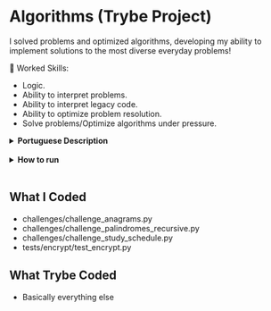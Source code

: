 # Algorithms (Trybe Project)

I solved problems and optimized algorithms, developing my ability to implement solutions to the most diverse everyday problems!

🚵 Worked Skills:

- Logic.
- Ability to interpret problems.
- Ability to interpret legacy code.
- Ability to optimize problem resolution.
- Solve problems/Optimize algorithms under pressure.

<details>
    <summary><strong>Portuguese Description</strong></summary></br>


    Resolvi problemas e otimizei algoritmos desenvolvendo a minha capacidade de implementar soluções para os mais diversos problemas do dia a dia!

    🚵 Habilidades exercitadas:

    - Lógica.
    - Capacidade de interpretação de problemas.
    - Capacidade de interpretação de um código legado.
    - Capacidade de otimizar a resolução de problemas.
    - Resolver problemas/Otimizar algoritmos sob pressão.
    
</details>

<br>

<details>
    <summary><strong>How to run</strong></summary></br>

    1. Clone this repository with:

        - `git clone git@github.com:NyPadilha/algorithms.git`
        - `cd  job-insights`

    Using Venv:

        1. Create the Virtual Environment:

            - `python3 -m venv .venv && source .venv/bin/activate`

        2. Install the dependencies:

            - `python3 -m pip install -r dev-requirements.txt`

    Without Venv:

        1. Install dependencies with:

            - `python3 -m pip install -r dev-requirements.txt`

    Test:

        `python3 -m pytest`
</details>

<br>

## What I Coded

- challenges/challenge_anagrams.py
- challenges/challenge_palindromes_recursive.py
- challenges/challenge_study_schedule.py
- tests/encrypt/test_encrypt.py

## What Trybe Coded

- Basically everything else
